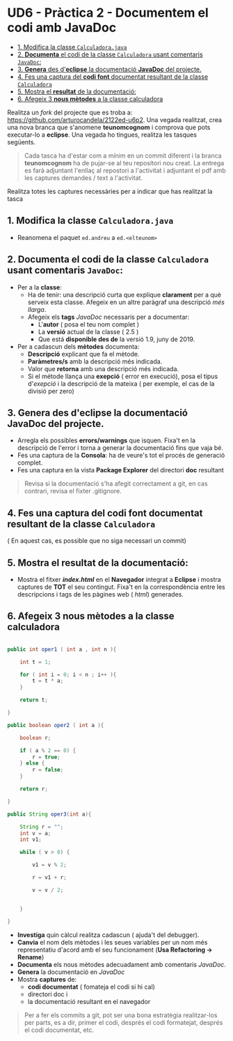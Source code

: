 # UD6 - Pràctica 2 - Documentem el codi amb JavaDoc

* [1. Modifica la classe `Calculadora.java`](#1-modifica-la-classe-calculadorajava)
* [2. **Documenta** el codi de la classe `Calculadora` usant comentaris `JavaDoc`:](#2-documenta-el-codi-de-la-classe-calculadora-usant-comentaris-javadoc)
* [3. **Genera** des d'**eclipse** la documentació **JavaDoc** del projecte.](#3-genera-des-declipse-la-documentació-javadoc-del-projecte)
* [4. Fes una captura del **codi font** documentat resultant de la classe `Calculadora`](#4-fes-una-captura-del-codi-font-documentat-resultant-de-la-classe-calculadora)
* [5. Mostra el **resultat** de la documentació:](#5-mostra-el-resultat-de-la-documentació)
* [6. Afegeix 3 **nous mètodes** a la classe calculadora](#6-afegeix-3-nous-mètodes-a-la-classe-calculadora)

Realitza un *fork* del projecte que es troba a: <https://github.com/arturocandela/2122ed-u6p2>. Una vegada realitzat, crea una nova branca que s'anomene **teunomcognom**  i comprova que pots executar-lo a **eclipse**. Una vegada ho tingues, realitza les tasques següents.

> Cada tasca ha d'estar com a mínim en un commit diferent i la branca **teunomcognom** ha de pujar-se al teu repositori nou creat.
> La entrega es farà adjuntant l'enllaç al repostori a l'activitat i adjuntant el pdf amb les captures demandes / text a l'activitat.

Realitza totes les captures necessàries per a indicar que has realitzat la tasca

## 1. Modifica la classe `Calculadora.java`

* Reanomena el paquet `ed.andreu` a `ed.<elteunom>`

## 2. **Documenta** el codi de la classe `Calculadora` usant comentaris `JavaDoc`:

* Per a la **classe**:
  * Ha de tenir: una descripció curta que explique **clarament** per a què serveix esta classe. Afegeix en un altre paràgraf una descripció *més llarga*.
  * Afegeix els **tags** *JavaDoc* necessaris per a documentar:
    * L'**autor** ( posa el teu nom complet )
    * La **versió** actual de la classe ( 2.5 )
    * Que está **disponible des de** la versió 1.9, juny de 2019.
* Per a cadascun dels **mètodes** documenta:
  * **Descripció** explicant que fa el mètode.
  * **Paràmetres/s** amb la descripció més indicada.
  * Valor que **retorna** amb una descripció més indicada.
  * Si el métode llança una **exepció** ( error en execució), posa el tipus d'*exepció* i la descripció de la mateixa ( per exemple, el cas de la divisió per zero)

## 3. **Genera** des d'**eclipse** la documentació **JavaDoc** del projecte.

* Arregla els possibles **errors/warnings** que isquen. Fixa't en la descripció de l'error i torna a generar la documentació fins que vaja bé.
* Fes una captura de la **Consola**: ha de veure's tot el procés de generació complet.
* Fes una captura en la vista **Package Explorer** del directori **doc** resultant

> Revisa si la documentació s'ha afegit correctament a git, en cas contrari, revisa el fixter .gitignore. 

## 4. Fes una captura del **codi font** documentat resultant de la classe `Calculadora`

( En aquest cas, es possible que no siga necessari un commit)

## 5. Mostra el **resultat** de la documentació: 

* Mostra el fitxer ***index.html*** en el **Navegador** integrat a **Eclipse** i mostra captures de **TOT** el seu contingut. Fixa't en la correspondència entre les descripcions i tags de les pàgines web ( *html*) generades.

## 6. Afegeix 3 **nous mètodes** a la classe calculadora

```java

public int oper1 ( int a , int n ){

    int t = 1;

    for ( int i = 0; i < n ; i++ ){
        t = t * a;
    }

    return t; 

}

public boolean oper2 ( int a ){

    boolean r;

    if ( a % 2 == 0) {
        r = true;
    } else {
        r = false;
    }

    return r;

}

public String oper3(int a){

    String r = "";
    int v = a;
    int v1;

    while ( v > 0) {

        v1 = v % 2;

        r = v1 + r;

        v = v / 2;


    }

}

```

* **Investiga** quin càlcul realitza cadascun ( ajuda't del debugger).
* **Canvia** el nom dels mètodes i les seues variables per un nom més representatiu d'acord amb el seu funcionament (**Usa Refactoring -> Rename**)
* **Documenta** els nous mètodes adecuadament amb comentaris *JavaDoc*.
* **Genera** la documentació en *JavaDoc*
* Mostra **captures** de:
  * **codi documentat** ( fomateja el codi si hi cal)
  * directori doc i
  * la documentació resultant en el navegador

> Per a fer els commits a git, pot ser una bona estratègia realitzar-los per parts, es a dir, primer el codi, després el codi formatejat, després el codi documentat, etc.
